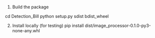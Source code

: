 1. Build the package

cd Detection_Bill
python setup.py sdist bdist_wheel

2.  Install locally (for testing)
 pip install dist/image_processor-0.1.0-py3-none-any.whl


